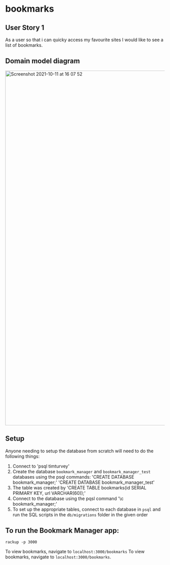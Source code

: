 # bookmarks
User Story 1
---------------
As a user 
so that i can quicky access my favourite sites
I would like to see a list of bookmarks.

Domain model diagram
---------------

<img width="1118" alt="Screenshot 2021-10-11 at 16 07 52" src="https://user-images.githubusercontent.com/25979615/136814056-58867e15-571c-438c-904a-68fe54f920b1.png">


Setup
---------------
Anyone needing to setup the database from scratch will need to do the following things:
1. Connect to 'psql timturvey'
2. Create the database `bookmark_manager` and `bookmark_manager_test` databases using the psql commands:
   'CREATE DATABASE bookmark_manager;'
   'CREATE DATABASE bookmark_manager_test'
3. The table was created by 'CREATE TABLE bookmarks(id SERIAL PRIMARY KEY, url VARCHAR(60));'
4. Connect to the database using the pqsl command '\c bookmark_manager;'
5. To set up the appropriate tables, connect to each database in `psql` and run the SQL scripts in the `db/migrations` folder in the given order



To run the Bookmark Manager app:
---------------

```
rackup -p 3000
```

To view bookmarks, navigate to `localhost:3000/bookmarks`
To view bookmarks, navigate to `localhost:3000/bookmarks`.
